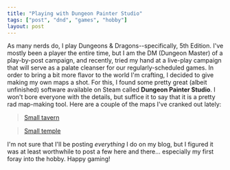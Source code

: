 ```yaml
---
title: "Playing with Dungeon Painter Studio"
tags: ["post", "dnd", "games", "hobby"]
layout: post
---
```


As many nerds do, I play Dungeons & Dragons--specifically, 5th Edition. I've
mostly been a player the entire time, but I am the DM (Dungeon Master) of a
play-by-post campaign, and recently, tried my hand at a live-play campaign
that will serve as a palate cleanser for our regularly-scheduled games. In
order to bring a bit more flavor to the world I'm crafting, I decided to give
making my own maps a shot. For this, I found some pretty great (albeit
unfinished) software available on Steam called **Dungeon Painter Studio**.
I won't bore everyone with the details, but suffice it to say that it is a
pretty rad map-making tool. Here are a couple of the maps I've cranked out
lately:

<blockquote class="imgur-embed-pub" lang="en" data-id="s8SClr8"><a
href="//imgur.com/s8SClr8">Small tavern</a></blockquote>
<script async src="//s.imgur.com/min/embed.js" charset="utf-8"></script>

<blockquote class="imgur-embed-pub" lang="en" data-id="v43xbmN"><a
href="//imgur.com/v43xbmN">Small temple</a></blockquote>
<script async src="//s.imgur.com/min/embed.js" charset="utf-8"></script>

I'm not sure that I'll be posting _everything_ I do on my blog, but I figured
it was at least worthwhile to post a few here and there... especially my first
foray into the hobby. Happy gaming!
